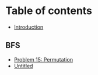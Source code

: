 # Table of contents

* [Introduction](README.md)

## BFS

* [Problem 15: Permutation](bfs/15-permutation.md)
* [Untitled](bfs/untitled.md)

